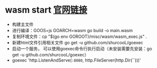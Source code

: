 # wasm start [官网链接](https://github.com/golang/go/wiki/WebAssembly#getting-started)
 * 构建主文件
 * 进行编译：GOOS=js GOARCH=wasm go build -o main.wasm
 * 复制环境文件：cp "$(go env GOROOT)/misc/wasm/wasm_exec.js" .
 * 新建html文件引用相关文件 go get -u github.com/shurcooL/goexec
 * 启动一个服务， 可以使用goexec命令行执行启动（未安装需要先安装：go get -u github.com/shurcooL/goexec）
 * goexec 'http.ListenAndServe(`:8080`, http.FileServer(http.Dir(``)))'
